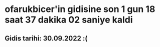 # ofarukbicer'in gidisine son 1 gun 18 saat 37 dakika 02 saniye kaldi

## Gidis tarihi: 30.09.2022 :(